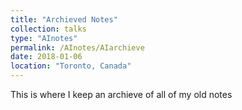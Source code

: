 ```yaml
---
title: "Archieved Notes"
collection: talks
type: "AInotes"
permalink: /AInotes/AIarchieve
date: 2018-01-06
location: "Toronto, Canada"
---
```



This is where I keep an archieve of all of my old notes